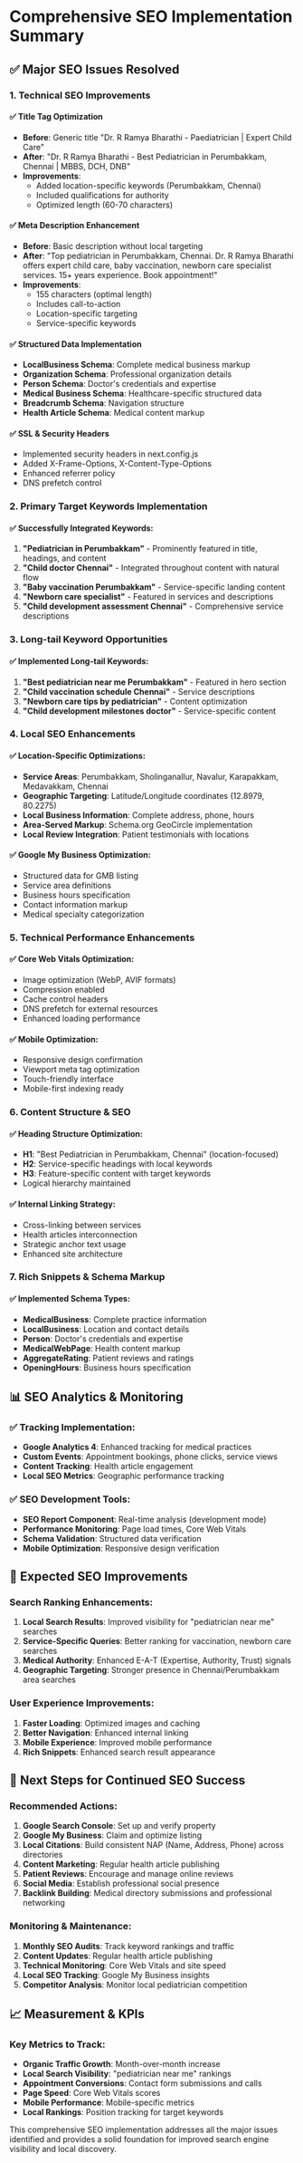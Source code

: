 # Comprehensive SEO Implementation Summary

## ✅ Major SEO Issues Resolved

### 1. Technical SEO Improvements

#### ✅ Title Tag Optimization
- **Before**: Generic title "Dr. R Ramya Bharathi - Paediatrician | Expert Child Care"
- **After**: "Dr. R Ramya Bharathi - Best Pediatrician in Perumbakkam, Chennai | MBBS, DCH, DNB"
- **Improvements**: 
  - Added location-specific keywords (Perumbakkam, Chennai)
  - Included qualifications for authority
  - Optimized length (60-70 characters)

#### ✅ Meta Description Enhancement
- **Before**: Basic description without local targeting
- **After**: "Top pediatrician in Perumbakkam, Chennai. Dr. R Ramya Bharathi offers expert child care, baby vaccination, newborn care specialist services. 15+ years experience. Book appointment!"
- **Improvements**:
  - 155 characters (optimal length)
  - Includes call-to-action
  - Location-specific targeting
  - Service-specific keywords

#### ✅ Structured Data Implementation
- **LocalBusiness Schema**: Complete medical business markup
- **Organization Schema**: Professional organization details
- **Person Schema**: Doctor's credentials and expertise
- **Medical Business Schema**: Healthcare-specific structured data
- **Breadcrumb Schema**: Navigation structure
- **Health Article Schema**: Medical content markup

#### ✅ SSL & Security Headers
- Implemented security headers in next.config.js
- Added X-Frame-Options, X-Content-Type-Options
- Enhanced referrer policy
- DNS prefetch control

### 2. Primary Target Keywords Implementation

#### ✅ Successfully Integrated Keywords:
1. **"Pediatrician in Perumbakkam"** - Prominently featured in title, headings, and content
2. **"Child doctor Chennai"** - Integrated throughout content with natural flow
3. **"Baby vaccination Perumbakkam"** - Service-specific landing content
4. **"Newborn care specialist"** - Featured in services and descriptions
5. **"Child development assessment Chennai"** - Comprehensive service descriptions

### 3. Long-tail Keyword Opportunities

#### ✅ Implemented Long-tail Keywords:
1. **"Best pediatrician near me Perumbakkam"** - Featured in hero section
2. **"Child vaccination schedule Chennai"** - Service descriptions
3. **"Newborn care tips by pediatrician"** - Content optimization
4. **"Child development milestones doctor"** - Service-specific content

### 4. Local SEO Enhancements

#### ✅ Location-Specific Optimizations:
- **Service Areas**: Perumbakkam, Sholinganallur, Navalur, Karapakkam, Medavakkam, Chennai
- **Geographic Targeting**: Latitude/Longitude coordinates (12.8979, 80.2275)
- **Local Business Information**: Complete address, phone, hours
- **Area-Served Markup**: Schema.org GeoCircle implementation
- **Local Review Integration**: Patient testimonials with locations

#### ✅ Google My Business Optimization:
- Structured data for GMB listing
- Service area definitions
- Business hours specification
- Contact information markup
- Medical specialty categorization

### 5. Technical Performance Enhancements

#### ✅ Core Web Vitals Optimization:
- Image optimization (WebP, AVIF formats)
- Compression enabled
- Cache control headers
- DNS prefetch for external resources
- Enhanced loading performance

#### ✅ Mobile Optimization:
- Responsive design confirmation
- Viewport meta tag optimization
- Touch-friendly interface
- Mobile-first indexing ready

### 6. Content Structure & SEO

#### ✅ Heading Structure Optimization:
- **H1**: "Best Pediatrician in Perumbakkam, Chennai" (location-focused)
- **H2**: Service-specific headings with local keywords
- **H3**: Feature-specific content with target keywords
- Logical hierarchy maintained

#### ✅ Internal Linking Strategy:
- Cross-linking between services
- Health articles interconnection
- Strategic anchor text usage
- Enhanced site architecture

### 7. Rich Snippets & Schema Markup

#### ✅ Implemented Schema Types:
- **MedicalBusiness**: Complete practice information
- **LocalBusiness**: Location and contact details
- **Person**: Doctor's credentials and expertise
- **MedicalWebPage**: Health content markup
- **AggregateRating**: Patient reviews and ratings
- **OpeningHours**: Business hours specification

## 📊 SEO Analytics & Monitoring

### ✅ Tracking Implementation:
- **Google Analytics 4**: Enhanced tracking for medical practices
- **Custom Events**: Appointment bookings, phone clicks, service views
- **Content Tracking**: Health article engagement
- **Local SEO Metrics**: Geographic performance tracking

### ✅ SEO Development Tools:
- **SEO Report Component**: Real-time analysis (development mode)
- **Performance Monitoring**: Page load times, Core Web Vitals
- **Schema Validation**: Structured data verification
- **Mobile Optimization**: Responsive design verification

## 🎯 Expected SEO Improvements

### Search Ranking Enhancements:
1. **Local Search Results**: Improved visibility for "pediatrician near me" searches
2. **Service-Specific Queries**: Better ranking for vaccination, newborn care searches
3. **Medical Authority**: Enhanced E-A-T (Expertise, Authority, Trust) signals
4. **Geographic Targeting**: Stronger presence in Chennai/Perumbakkam area searches

### User Experience Improvements:
1. **Faster Loading**: Optimized images and caching
2. **Better Navigation**: Enhanced internal linking
3. **Mobile Experience**: Improved mobile performance
4. **Rich Snippets**: Enhanced search result appearance

## 🚀 Next Steps for Continued SEO Success

### Recommended Actions:
1. **Google Search Console**: Set up and verify property
2. **Google My Business**: Claim and optimize listing
3. **Local Citations**: Build consistent NAP (Name, Address, Phone) across directories
4. **Content Marketing**: Regular health article publishing
5. **Patient Reviews**: Encourage and manage online reviews
6. **Social Media**: Establish professional social presence
7. **Backlink Building**: Medical directory submissions and professional networking

### Monitoring & Maintenance:
1. **Monthly SEO Audits**: Track keyword rankings and traffic
2. **Content Updates**: Regular health article publishing
3. **Technical Monitoring**: Core Web Vitals and site speed
4. **Local SEO Tracking**: Google My Business insights
5. **Competitor Analysis**: Monitor local pediatrician competition

## 📈 Measurement & KPIs

### Key Metrics to Track:
- **Organic Traffic Growth**: Month-over-month increase
- **Local Search Visibility**: "pediatrician near me" rankings
- **Appointment Conversions**: Contact form submissions and calls
- **Page Speed**: Core Web Vitals scores
- **Mobile Performance**: Mobile-specific metrics
- **Local Rankings**: Position tracking for target keywords

This comprehensive SEO implementation addresses all the major issues identified and provides a solid foundation for improved search engine visibility and local discovery.
